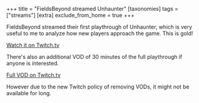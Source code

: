 +++
title = "FieldsBeyond streamed Unhaunter"
[taxonomies]
tags = ["streams"]
[extra]
exclude_from_home = true
+++

FieldsBeyond streamed their first playthrough of Unhaunter, which is very useful to me to analyze how new
players approach the game. This is gold!

[Watch it on Twitch.tv](https://www.twitch.tv/videos/2428841975)

<!--more-->

There's also an additional VOD of 30 minutes of the full playthrough if anyone is interested.

[Full VOD on Twitch.tv](https://www.twitch.tv/videos/2428802071)

However due to the new Twitch policy of removing VODs, it might not be available for long.

